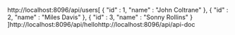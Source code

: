 http://localhost:8096/api/users[ {
  "id" : 1,
  "name" : "John Coltrane"
}, {
  "id" : 2,
  "name" : "Miles Davis"
}, {
  "id" : 3,
  "name" : "Sonny Rollins"
} ]http://localhost:8096/api/hellohttp://localhost:8096/api/api-doc